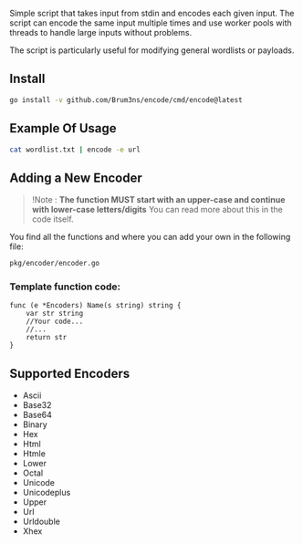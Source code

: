 Simple script that takes input from stdin and encodes each given input. The script can encode the same input multiple times and use worker pools with threads to handle large inputs without problems.

The script is particularly useful for modifying general wordlists or payloads.

## Install 
```bash
go install -v github.com/Brum3ns/encode/cmd/encode@latest
```

## Example Of Usage
```bash
cat wordlist.txt | encode -e url
```

## Adding a New Encoder
> !Note : **The function MUST start with an upper-case and continue with lower-case letters/digits**
> You can read more about this in the code itself.

You find all the functions and where you can add your own in the following file:
```bash
pkg/encoder/encoder.go
```

### Template function code:
```golang
func (e *Encoders) Name(s string) string {
	var str string
	//Your code...
    //...
	return str
}
```

## Supported Encoders
- Ascii 
- Base32 
- Base64 
- Binary 
- Hex 
- Html 
- Htmle 
- Lower 
- Octal 
- Unicode 
- Unicodeplus 
- Upper 
- Url 
- Urldouble 
- Xhex 
